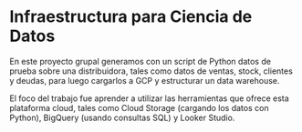 # Infraestructura para Ciencia de Datos
En este proyecto grupal generamos con un script de Python datos de prueba sobre una distribuidora, tales como datos de ventas, stock, clientes y deudas, para luego cargarlos a GCP y estructurar un data warehouse.

El foco del trabajo fue aprender a utilizar las herramientas que ofrece esta plataforma cloud, tales como Cloud Storage (cargando los datos con Python), BigQuery (usando consultas SQL) y Looker Studio.
